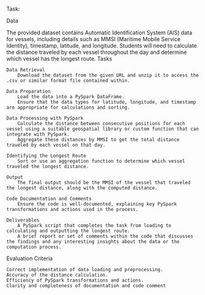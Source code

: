 Task:

Data

The provided dataset contains Automatic Identification System (AIS) data for vessels, including details such as MMSI (Maritime Mobile Service Identity), timestamp, latitude, and longitude. Students will need to calculate the distance traveled by each vessel throughout the day and determine which vessel has the longest route.
Tasks

    Data Retrieval
        Download the dataset from the given URL and unzip it to access the .csv or similar format file contained within.

    Data Preparation
        Load the data into a PySpark DataFrame.
        Ensure that the data types for latitude, longitude, and timestamp are appropriate for calculations and sorting.

    Data Processing with PySpark
        Calculate the distance between consecutive positions for each vessel using a suitable geospatial library or custom function that can integrate with PySpark.
        Aggregate these distances by MMSI to get the total distance traveled by each vessel on that day.

    Identifying the Longest Route
        Sort or use an aggregation function to determine which vessel traveled the longest distance.

    Output
        The final output should be the MMSI of the vessel that traveled the longest distance, along with the computed distance.

    Code Documentation and Comments
        Ensure the code is well-documented, explaining key PySpark transformations and actions used in the process.

    Deliverables
        A PySpark script that completes the task from loading to calculating and outputting the longest route.
        A brief report or set of comments within the code that discusses the findings and any interesting insights about the data or the computation process.

Evaluation Criteria

    Correct implementation of data loading and preprocessing.
    Accuracy of the distance calculation.
    Efficiency of PySpark transformations and actions.
    Clarity and completeness of documentation and code comment